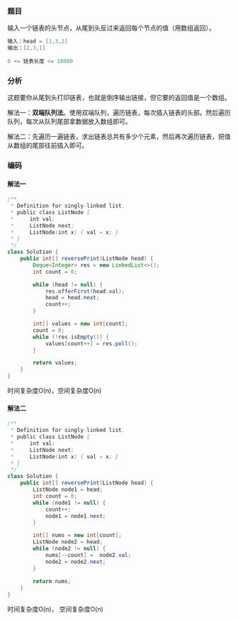 ### 题目

输入一个链表的头节点，从尾到头反过来返回每个节点的值（用数组返回）。

```java
输入：head = [1,3,2]
输出：[2,3,1]
    
0 <= 链表长度 <= 10000
```

### 分析

这题要你从尾到头打印链表，也就是倒序输出链接，但它要的返回值是一个数组。

解法一：**双端队列法**。使用双端队列，遍历链表，每次插入链表的头部。然后遍历队列，每次从队列尾部拿数据放入数组即可。

解法二：先遍历一遍链表，求出链表总共有多少个元素，然后再次遍历链表，把值从数组的尾部往前插入即可。

### 编码

#### 解法一

```java
/**
 * Definition for singly-linked list.
 * public class ListNode {
 *     int val;
 *     ListNode next;
 *     ListNode(int x) { val = x; }
 * }
 */
class Solution {
    public int[] reversePrint(ListNode head) {
        Deque<Integer> res = new LinkedList<>();
        int count = 0;

        while (head != null) {
            res.offerFirst(head.val);
            head = head.next;
            count++;
        }

        int[] values = new int[count];
        count = 0;
        while (!res.isEmpty()) {
            values[count++] = res.poll();
        }

        return values;
    }
}
```

时间复杂度O(n)，空间复杂度O(n)

#### 解法二

```java
/**
 * Definition for singly-linked list.
 * public class ListNode {
 *     int val;
 *     ListNode next;
 *     ListNode(int x) { val = x; }
 * }
 */
class Solution {
    public int[] reversePrint(ListNode head) {
        ListNode node1 = head;
        int count = 0;
        while (node1 != null) {
            count++;
            node1 = node1.next;
        }

        int[] nums = new int[count];
        ListNode node2 = head;
        while (node2 != null) {
            nums[--count] =  node2.val;
            node2 = node2.next;
        }
        
        return nums;
    }
}
```

时间复杂度O(n)， 空间复杂度O(n)